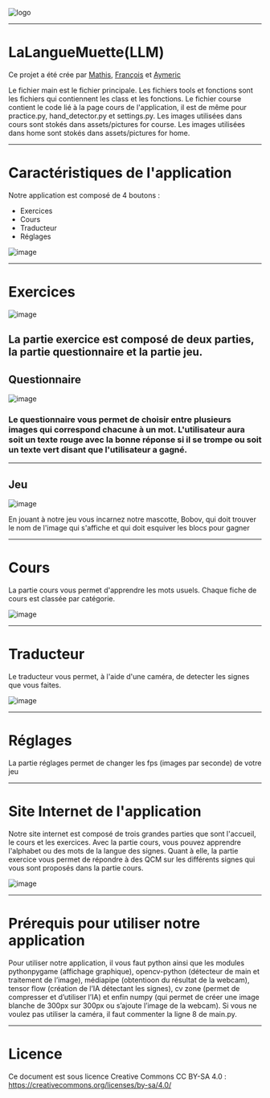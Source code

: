 ![logo](Images_readme/logo.jpg)


---
<h1>LaLangueMuette(LLM)</h1>
Ce projet a été crée par <a href="https://github.com/XiNoxZz">Mathis</a>, <a href="https://github.com/Skavengers">François</a> et <a href="https://github.com/AymericdeCau">Aymeric</a>

Le fichier main est le fichier principale.
Les fichiers tools et fonctions sont les fichiers qui contiennent les class et les fonctions.
Le fichier course contient le code lié à la page cours de l'application, il est de même pour practice.py, hand_detector.py et settings.py.
Les images utilisées dans cours sont stokés dans assets/pictures for course.
Les images utilisées dans home sont stokés dans assets/pictures for home.

---
<h1>Caractéristiques de l'application</h1>

Notre application est composé de 4 boutons :
    
   - Exercices
   - Cours 
   - Traducteur
   - Réglages
    
 
![image](Images_readme/Screenshot1.png)


---
<h1>Exercices</h1>


![image](Images_readme/Screenshot2.png)
    
La partie exercice est composé de deux parties, la partie questionnaire et la partie jeu.
---

<h2>Questionnaire</h2>

![image](Images_readme/Screenshot3.png)

<h3>Le questionnaire vous permet de choisir entre plusieurs images qui correspond chacune à un mot. L'utilisateur aura soit un texte rouge avec la bonne réponse si il se trompe ou soit un texte vert disant que l'utilisateur a gagné.</h3>

---

<h2>Jeu</h2>

![image](Images_readme/Screenshot4.png)

En jouant à notre jeu vous incarnez notre mascotte, Bobov, qui doit trouver le nom de l'image qui s'affiche et qui doit esquiver les blocs pour gagner

---

<h1>Cours</h1>

La partie cours vous permet d'apprendre les mots usuels. Chaque fiche de cours est classée par catégorie.

![image](Images_readme/Screenshot5.png)

---

<h1>Traducteur</h1>

Le traducteur vous permet, à l'aide d'une caméra, de detecter les signes que vous faites.

![image](Images_readme/Screenshot6.png)

---

<h1>Réglages</h1>

La partie réglages permet de changer les fps (images par seconde) de votre jeu

---

<h1>Site Internet de l'application</h1>

Notre site internet est composé de trois grandes parties que sont l'accueil, le cours et les exercices. Avec la partie cours, vous pouvez apprendre l'alphabet ou des mots de la langue des signes. Quant à elle, la partie exercice vous permet de répondre à des QCM sur les différents signes qui vous sont proposés dans la partie cours.

![image](Images_readme/Screenshot7.png)

---

<h1>Prérequis pour utiliser notre application</h1>

Pour utiliser notre application, il vous faut python ainsi que les modules pythonpygame (affichage graphique), opencv-python (détecteur de main et traitement de l’image), médiapipe (obtentioon du résultat de la webcam), tensor flow (création de l’IA détectant les signes), cv zone (permet de compresser et d’utiliser l’IA) et enfin numpy (qui permet de créer une image blanche de 300px sur 300px ou s’ajoute l’image de la
webcam). Si vous ne voulez pas utiliser la caméra, il faut commenter la ligne 8 de main.py.

---

<h1>Licence</h1>

Ce document est sous licence Creative Commons CC BY-SA 4.0 : https://creativecommons.org/licenses/by-sa/4.0/


